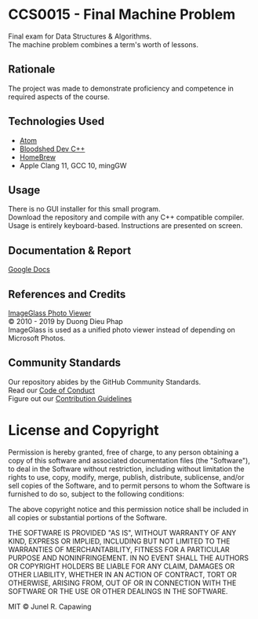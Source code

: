 # CCS0015 - Final Machine Problem
Final exam for Data Structures &amp; Algorithms.\
The machine problem combines a term's worth of lessons.

## Rationale
The project was made to demonstrate proficiency and competence in required aspects of the course.

## Technologies Used

- [Atom](https://atom.io/)
- [Bloodshed Dev C++](https://www.bloodshed.net/)
- [HomeBrew](https://brew.sh/)
- Apple Clang 11, GCC 10, mingGW

## Usage
There is no GUI installer for this small program.\
Download the repository and compile with any C++ compatible compiler.\
Usage is entirely keyboard-based. Instructions are presented on screen.

## Documentation & Report

[Google Docs](https://drive.google.com/file/d/1LlQetB9_p9WkhR-1kR1sk-JlrMupJzbK/view?usp=sharing)

## References and Credits

[ImageGlass Photo Viewer](https://github.com/d2phap/ImageGlass)\
© 2010 - 2019 by Duong Dieu Phap\
ImageGlass is used as a unified photo viewer instead of depending on Microsoft Photos.

## Community Standards
Our repository abides by the GitHub Community Standards.\
Read our [Code of Conduct](https://github.com/Nelliosis/DSA-FMP/blob/main/CODE_OF_CONDUCT.md)\
Figure out our [Contribution Guidelines](https://github.com/Nelliosis/DSA-FMP/blob/main/CONTRIBUTING.md)

# License and Copyright

Permission is hereby granted, free of charge, to any person obtaining a copy
of this software and associated documentation files (the "Software"), to deal
in the Software without restriction, including without limitation the rights
to use, copy, modify, merge, publish, distribute, sublicense, and/or sell
copies of the Software, and to permit persons to whom the Software is
furnished to do so, subject to the following conditions:

The above copyright notice and this permission notice shall be included in all
copies or substantial portions of the Software.

THE SOFTWARE IS PROVIDED "AS IS", WITHOUT WARRANTY OF ANY KIND, EXPRESS OR
IMPLIED, INCLUDING BUT NOT LIMITED TO THE WARRANTIES OF MERCHANTABILITY,
FITNESS FOR A PARTICULAR PURPOSE AND NONINFRINGEMENT. IN NO EVENT SHALL THE
AUTHORS OR COPYRIGHT HOLDERS BE LIABLE FOR ANY CLAIM, DAMAGES OR OTHER
LIABILITY, WHETHER IN AN ACTION OF CONTRACT, TORT OR OTHERWISE, ARISING FROM,
OUT OF OR IN CONNECTION WITH THE SOFTWARE OR THE USE OR OTHER DEALINGS IN THE
SOFTWARE.

MIT © Junel R. Capawing
